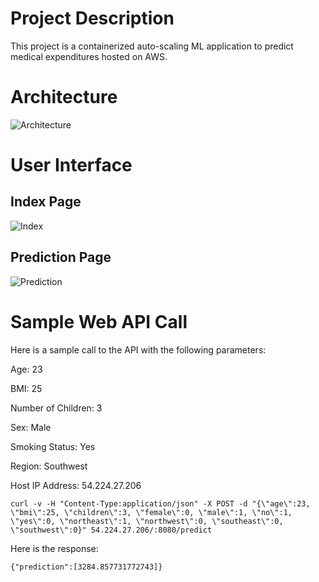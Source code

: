 # Project Description
This project is a containerized auto-scaling ML application to predict medical expenditures hosted on AWS. 

# Architecture
![Architecture](https://raw.githubusercontent.com/joekrinke15/MLModelDeployment/master/MLFinalProject.png)
# User Interface 
## Index Page

![Index](https://raw.githubusercontent.com/joekrinke15/MLModelDeployment/master/UI.PNG)

## Prediction Page
![Prediction](https://raw.githubusercontent.com/joekrinke15/MLModelDeployment/master/SampleOutput.PNG)
# Sample Web API Call

Here is a sample call to the API with the following parameters:

Age: 23

BMI: 25

Number of Children: 3

Sex: Male

Smoking Status: Yes

Region: Southwest

Host IP Address: 54.224.27.206

```
curl -v -H "Content-Type:application/json" -X POST -d "{\"age\":23, \"bmi\":25, \"children\":3, \"female\":0, \"male\":1, \"no\":1, \"yes\":0, \"northeast\":1, \"northwest\":0, \"southeast\":0, \"southwest\":0}" 54.224.27.206/:8080/predict
```

Here is the response:
```
{"prediction":[3284.857731772743]}
```
